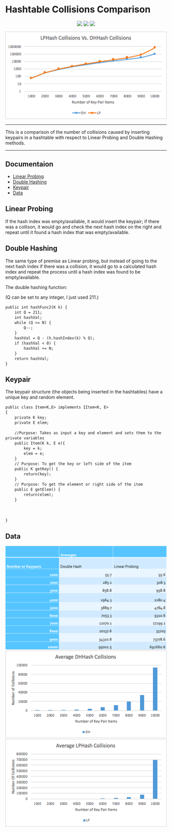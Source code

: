 # Hashtable Collisions Comparison

<p align="center">
    <img src="https://img.shields.io/badge/License-MIT-blue.svg" />
    <img src=https://img.shields.io/badge/Made%20with-Java-red.svg />
    <img src="https://travis-ci.org/ajay340/Hashtable-Collisions-Comparison.svg?branch=master" />
</p>
<img src="https://github.com/ajay340/Hashtable-Collisions-Comparison/blob/master/pictures/comparison.png" />

---

This is a comparison of the number of collisions caused by inserting keypairs in a hashtable with respect to Linear Probing and Double Hashing methods.

---

## Documentaion
* [Linear Probing](#linear-probing)
* [Double Hashing](#double-hashing)
* [Keypair](#keypair)
* [Data](#data)

## Linear Probing

If the hash index was empty/available, it would insert the keypair; if there was a collison, it would go and check the next hash index on the right and repeat until it found a hash index that was empty/available.

## Double Hashing

The same type of premise as Linear probing, but instead of going to the next hash index if there was a collision, it would go to a calculated hash index and repeat the process until a hash index was found to be empty/available.

The double hashing function:

(Q can be set to any integer, I just used 211.)
```
public int hashFunc2(K k) {
	int Q = 211;
	int hashVal;
	while (Q >= N) {
		Q--;
	}
	hashVal = Q - (h.hashIndex(k) % Q);
	if (hashVal < 0) {
		hashVal += N;
	}
	return hashVal;
}
```

## Keypair

The keypair structure (the objects being inserted in the hashtables) have a unique key and random element.

```
public class Item<K,E> implements IItem<K, E>
{
	private K key;
	private E elem;

	//Purpose: Takes as input a key and element and sets them to the private variables
	public Item(K k, E e){ 
		key = k;
		elem = e;
	}
	// Purpose: To get the key or left side of the item
	public K getKey() {
		return(key);
	}
	// Purpose: To get the element or right side of the item
	public E getElem() {
		return(elem);
	}

	

}
```
## Data
<img src="https://github.com/ajay340/Hashtable-Collisions-Comparison/blob/master/pictures/table.PNG" />
<img src="https://github.com/ajay340/Hashtable-Collisions-Comparison/blob/master/pictures/avgdh.png" />
<img src="https://github.com/ajay340/Hashtable-Collisions-Comparison/blob/master/pictures/avglp.png" />
